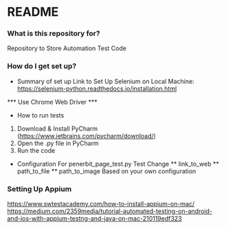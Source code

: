 # README #

### What is this repository for? ###

Repository to Store Automation Test Code

### How do I get set up? ###

* Summary of set up
Link to Set Up Selenium on Local Machine:
https://selenium-python.readthedocs.io/installation.html

*** Use Chrome Web Driver ***

* How to run tests
1. Download & Install PyCharm (https://www.jetbrains.com/pycharm/download/)
2. Open the .py file in PyCharm
3. Run the code

* Configuration
For penerbit_page_test.py Test
Change
	** link_to_web
	** path_to_file
	** path_to_image
Based on your own configuration

### Setting Up Appium ###
https://www.swtestacademy.com/how-to-install-appium-on-mac/
https://medium.com/2359media/tutorial-automated-testing-on-android-and-ios-with-appium-testng-and-java-on-mac-210119edf323
